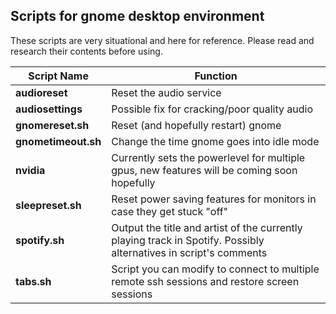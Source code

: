 ## Scripts for gnome desktop environment

These scripts are very situational and here for reference. Please read and research their contents before using.

Script Name | Function
----------- | --------
**audioreset** | Reset the audio service
**audiosettings** | Possible fix for cracking/poor quality audio
**gnomereset.sh** | Reset (and hopefully restart) gnome
**gnometimeout.sh** | Change the time gnome goes into idle mode
**nvidia** | Currently sets the powerlevel for multiple gpus, new features will be coming soon hopefully
**sleepreset.sh** | Reset power saving features for monitors in case they get stuck "off"
**spotify.sh** | Output the title and artist of the currently playing track in Spotify. Possibly alternatives in script's comments
**tabs.sh** | Script you can modify to connect to multiple remote ssh sessions and restore screen sessions
